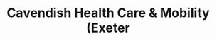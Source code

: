 ---
title: "Cavendish Health Care & Mobility (Exeter"
url: /exeter/cavendish-health-care-und-mobility-exeter/
shop: Allgemein
---
